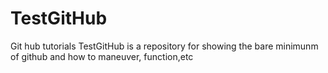 # TestGitHub
Git hub tutorials
TestGitHub is a repository for showing the bare minimunm of github and how to maneuver, function,etc
